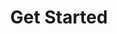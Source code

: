 ---
title: "Get Started"
permalink: /docs/projects/get-started/
redirect_to:
  - https://docs.microsoft.com/azure/iot-hub/iot-hub-arduino-iot-devkit-az3166-get-started
excerpt: "Send sensor data from DevKit to Azure IoTHub."
header:
  overlay_image: /assets/images/projects-devkit-get-started-th.jpg
  overlay_full: true
  teaser: /assets/images/projects-devkit-get-started-th.jpg
icons:
  - url: /assets/images/icon-iot-hub.svg
    target: https://azure.microsoft.com/services/iot-hub/
    title: IoT Hub
difficulty: EASY
last_modified_at: 2019-04-26
---